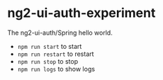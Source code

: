 # ng2-ui-auth-experiment

The ng2-ui-auth/Spring hello world.

* `npm run start` to start
* `npm run restart` to restart
* `npm run stop` to stop
* `npm run logs` to show logs
